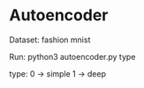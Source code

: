 # Autoencoder
Dataset: fashion mnist

Run: python3 autoencoder.py type

type:
  0 -> simple 
  1 -> deep
  
